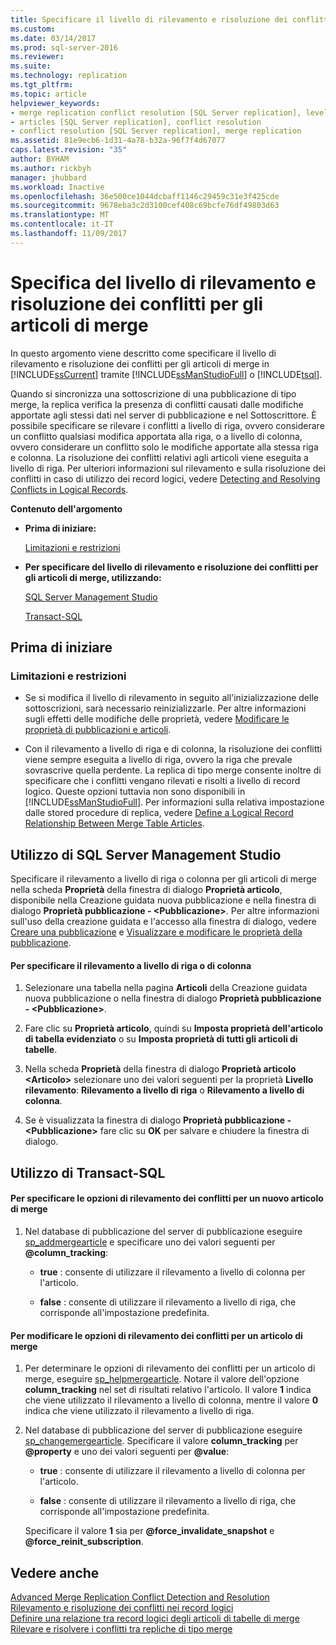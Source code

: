 ```yaml
---
title: Specificare il livello di rilevamento e risoluzione dei conflitti per gli articoli di merge | Microsoft Docs
ms.custom: 
ms.date: 03/14/2017
ms.prod: sql-server-2016
ms.reviewer: 
ms.suite: 
ms.technology: replication
ms.tgt_pltfrm: 
ms.topic: article
helpviewer_keywords:
- merge replication conflict resolution [SQL Server replication], levels
- articles [SQL Server replication], conflict resolution
- conflict resolution [SQL Server replication], merge replication
ms.assetid: 81e9ecb6-1d31-4a78-b32a-96f7f4d67077
caps.latest.revision: "35"
author: BYHAM
ms.author: rickbyh
manager: jhubbard
ms.workload: Inactive
ms.openlocfilehash: 36e500ce1044dcbaff1146c29459c31e3f425cde
ms.sourcegitcommit: 9678eba3c2d3100cef408c69bcfe76df49803d63
ms.translationtype: MT
ms.contentlocale: it-IT
ms.lasthandoff: 11/09/2017
---
```

# <a name="specify-the-conflict-tracking-and-resolution-level-for-merge-articles"></a>Specifica del livello di rilevamento e risoluzione dei conflitti per gli articoli di merge
  In questo argomento viene descritto come specificare il livello di rilevamento e risoluzione dei conflitti per gli articoli di merge in [!INCLUDE[ssCurrent](../../../includes/sscurrent-md.md)] tramite [!INCLUDE[ssManStudioFull](../../../includes/ssmanstudiofull-md.md)] o [!INCLUDE[tsql](../../../includes/tsql-md.md)].  
  
 Quando si sincronizza una sottoscrizione di una pubblicazione di tipo merge, la replica verifica la presenza di conflitti causati dalle modifiche apportate agli stessi dati nel server di pubblicazione e nel Sottoscrittore. È possibile specificare se rilevare i conflitti a livello di riga, ovvero considerare un conflitto qualsiasi modifica apportata alla riga, o a livello di colonna, ovvero considerare un conflitto solo le modifiche apportate alla stessa riga e colonna. La risoluzione dei conflitti relativi agli articoli viene eseguita a livello di riga. Per ulteriori informazioni sul rilevamento e sulla risoluzione dei conflitti in caso di utilizzo dei record logici, vedere [Detecting and Resolving Conflicts in Logical Records](../../../relational-databases/replication/merge/advanced-merge-replication-conflict-resolving-in-logical-record.md).  
  
 **Contenuto dell'argomento**  
  
-   **Prima di iniziare:**  
  
     [Limitazioni e restrizioni](#Restrictions)  
  
-   **Per specificare del livello di rilevamento e risoluzione dei conflitti per gli articoli di merge, utilizzando:**  
  
     [SQL Server Management Studio](#SSMSProcedure)  
  
     [Transact-SQL](#TsqlProcedure)  
  
##  <a name="BeforeYouBegin"></a> Prima di iniziare  
  
###  <a name="Restrictions"></a> Limitazioni e restrizioni  
  
-   Se si modifica il livello di rilevamento in seguito all'inizializzazione delle sottoscrizioni, sarà necessario reinizializzarle. Per altre informazioni sugli effetti delle modifiche delle proprietà, vedere [Modificare le proprietà di pubblicazioni e articoli](../../../relational-databases/replication/publish/change-publication-and-article-properties.md).  
  
-   Con il rilevamento a livello di riga e di colonna, la risoluzione dei conflitti viene sempre eseguita a livello di riga, ovvero la riga che prevale sovrascrive quella perdente. La replica di tipo merge consente inoltre di specificare che i conflitti vengano rilevati e risolti a livello di record logico. Queste opzioni tuttavia non sono disponibili in [!INCLUDE[ssManStudioFull](../../../includes/ssmanstudiofull-md.md)]. Per informazioni sulla relativa impostazione dalle stored procedure di replica, vedere [Define a Logical Record Relationship Between Merge Table Articles](../../../relational-databases/replication/publish/define-a-logical-record-relationship-between-merge-table-articles.md).  
  
##  <a name="SSMSProcedure"></a> Utilizzo di SQL Server Management Studio  
 Specificare il rilevamento a livello di riga o colonna per gli articoli di merge nella scheda **Proprietà** della finestra di dialogo **Proprietà articolo**, disponibile nella Creazione guidata nuova pubblicazione e nella finestra di dialogo **Proprietà pubblicazione - \<Pubblicazione>**. Per altre informazioni sull'uso della creazione guidata e l'accesso alla finestra di dialogo, vedere [Creare una pubblicazione](../../../relational-databases/replication/publish/create-a-publication.md) e [Visualizzare e modificare le proprietà della pubblicazione](../../../relational-databases/replication/publish/view-and-modify-publication-properties.md).  
  
#### <a name="to-specify-row--or-column-level-tracking"></a>Per specificare il rilevamento a livello di riga o di colonna  
  
1.  Selezionare una tabella nella pagina **Articoli** della Creazione guidata nuova pubblicazione o nella finestra di dialogo **Proprietà pubblicazione - \<Pubblicazione>**.  
  
2.  Fare clic su **Proprietà articolo**, quindi su **Imposta proprietà dell'articolo di tabella evidenziato** o su **Imposta proprietà di tutti gli articoli di tabelle**.  
  
3.  Nella scheda **Proprietà** della finestra di dialogo **Proprietà articolo \<Articolo>** selezionare uno dei valori seguenti per la proprietà **Livello rilevamento**: **Rilevamento a livello di riga** o **Rilevamento a livello di colonna**.  
  
4.  Se è visualizzata la finestra di dialogo **Proprietà pubblicazione - \<Pubblicazione>** fare clic su **OK** per salvare e chiudere la finestra di dialogo.  
  
##  <a name="TsqlProcedure"></a> Utilizzo di Transact-SQL  
  
#### <a name="to-specify-conflict-tracking-options-for-a-new-merge-article"></a>Per specificare le opzioni di rilevamento dei conflitti per un nuovo articolo di merge  
  
1.  Nel database di pubblicazione del server di pubblicazione eseguire [sp_addmergearticle](../../../relational-databases/system-stored-procedures/sp-addmergearticle-transact-sql.md) e specificare uno dei valori seguenti per **@column_tracking**:  
  
    -   **true** : consente di utilizzare il rilevamento a livello di colonna per l'articolo.  
  
    -   **false** : consente di utilizzare il rilevamento a livello di riga, che corrisponde all'impostazione predefinita.  
  
#### <a name="to-change-conflict-tracking-options-for-a-merge-article"></a>Per modificare le opzioni di rilevamento dei conflitti per un articolo di merge  
  
1.  Per determinare le opzioni di rilevamento dei conflitti per un articolo di merge, eseguire [sp_helpmergearticle](../../../relational-databases/system-stored-procedures/sp-helpmergearticle-transact-sql.md). Notare il valore dell'opzione **column_tracking** nel set di risultati relativo l'articolo. Il valore **1** indica che viene utilizzato il rilevamento a livello di colonna, mentre il valore **0** indica che viene utilizzato il rilevamento a livello di riga.  
  
2.  Nel database di pubblicazione del server di pubblicazione eseguire [sp_changemergearticle](../../../relational-databases/system-stored-procedures/sp-changemergearticle-transact-sql.md). Specificare il valore **column_tracking** per **@property** e uno dei valori seguenti per **@value**:  
  
    -   **true** : consente di utilizzare il rilevamento a livello di colonna per l'articolo.  
  
    -   **false** : consente di utilizzare il rilevamento a livello di riga, che corrisponde all'impostazione predefinita.  
  
     Specificare il valore **1** sia per **@force_invalidate_snapshot** e **@force_reinit_subscription**.  
  
## <a name="see-also"></a>Vedere anche  
 [Advanced Merge Replication Conflict Detection and Resolution](../../../relational-databases/replication/merge/advanced-merge-replication-conflict-detection-and-resolution.md)   
 [Rilevamento e risoluzione dei conflitti nei record logici](../../../relational-databases/replication/merge/advanced-merge-replication-conflict-resolving-in-logical-record.md)   
 [Definire una relazione tra record logici degli articoli di tabelle di merge](../../../relational-databases/replication/publish/define-a-logical-record-relationship-between-merge-table-articles.md)   
 [Rilevare e risolvere i conflitti tra repliche di tipo merge](../../../relational-databases/replication/merge/advanced-merge-replication-resolve-merge-replication-conflicts.md)  
  
  
